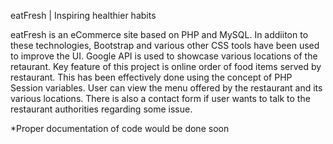 eatFresh | Inspiring healthier habits

eatFresh is an eCommerce site based on PHP and MySQL. In addiiton to these technologies, Bootstrap
and various other CSS tools have been used to improve the UI. Google API is used to showcase various
locations of the retaurant. Key feature of this project is online order of food items served by
restaurant. This has been effectively done using the concept of PHP Session variables. User can view
the menu offered by the restaurant and its various locations. There is also a contact form if user
wants to talk to the restaurant authorities regarding some issue.

*Proper documentation of code would be done soon
